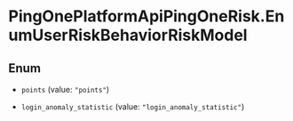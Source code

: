 # PingOnePlatformApiPingOneRisk.EnumUserRiskBehaviorRiskModel

## Enum


* `points` (value: `"points"`)

* `login_anomaly_statistic` (value: `"login_anomaly_statistic"`)


